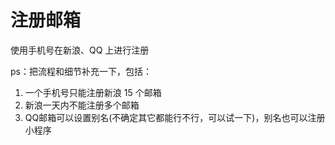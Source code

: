 # 注册邮箱

使用手机号在新浪、QQ 上进行注册

ps：把流程和细节补充一下，包括：
1. 一个手机号只能注册新浪 15 个邮箱
2. 新浪一天内不能注册多个邮箱
3. QQ邮箱可以设置别名(不确定其它都能行不行，可以试一下)，别名也可以注册小程序
